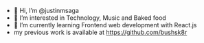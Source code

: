 - 👋 Hi, I’m @justinmsaga
- 👀 I’m interested in Technology, Music and Baked food
- 🌱 I’m currently learning Frontend web development with React.js
- my previous work is available at https://github.com/bushsk8r
